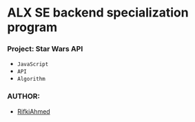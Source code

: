 # ALX SE backend specialization program
### Project: Star Wars API
- `JavaScript`
- `API`
- `Algorithm`
### AUTHOR:
- [RifkiAhmed](https://github.com/RifkiAhmed)